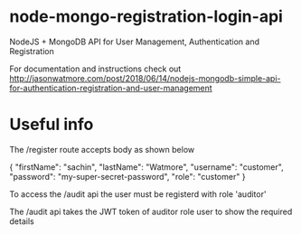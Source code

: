 # node-mongo-registration-login-api

NodeJS + MongoDB API for User Management, Authentication and Registration

For documentation and instructions check out http://jasonwatmore.com/post/2018/06/14/nodejs-mongodb-simple-api-for-authentication-registration-and-user-management


# Useful info 

The /register route accepts body as shown below

{
    "firstName": "sachin",
    "lastName": "Watmore",
    "username": "customer",
    "password": "my-super-secret-password",
    "role": "customer"
}

To access the /audit api the user must be registerd with role 'auditor'

The /audit api takes the JWT token of auditor role user to show the required details
